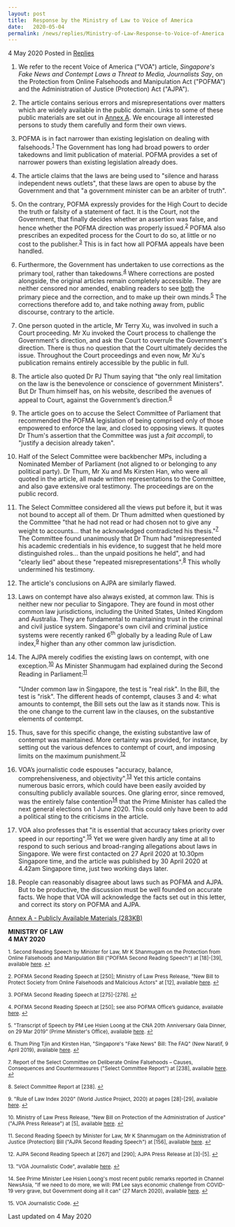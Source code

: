 ```yaml
---
layout: post
title:  Response by the Ministry of Law to Voice of America
date:   2020-05-04
permalink: /news/replies/Ministry-of-Law-Response-to-Voice-of-America
---
```


4 May 2020 Posted in [Replies](/news/replies)

<ol start="1">
<li> We refer to the recent Voice of America ("VOA") article, <i>Singapore's Fake News and Contempt Laws a Threat to Media, Journalists Say</i>, on the Protection from Online Falsehoods and Manipulation Act ("POFMA") and the Administration of Justice (Protection) Act ("AJPA").</li>
</ol>

<ol start="2">
<li> The article contains serious errors and misrepresentations over matters which are widely available in the public domain. Links to some of these public materials are set out in <u>Annex A</u>. We encourage all interested persons to study them carefully and form their own views.</li>
</ol>

<ol start="3">
<li> POFMA is in fact narrower than existing legislation on dealing with falsehoods.<sup><a href="#fn1" id="ref1">1</a></sup> The Government has long had broad powers to order takedowns and limit publication of material. POFMA provides a set of narrower powers than existing legislation already does.</li>
</ol>

<ol start="4">
<li> The article claims that the laws are being used to "silence and harass independent news outlets", that these laws are open to abuse by the Government and that "a government minister can be an arbiter of truth".</li>
</ol>

<ol start="5">
<li> On the contrary, POFMA expressly provides for the High Court to decide the truth or falsity of a statement of fact. It is the Court, not the Government, that finally decides whether an assertion was false, and hence whether the POFMA direction was properly issued.<sup><a href="#fn2" id="ref2">2</a></sup> POFMA also prescribes an expedited process for the Court to do so, at little or no cost to the publisher.<sup><a href="#fn3" id="ref3">3</a></sup> This is in fact how all POFMA appeals have been handled.</li>
</ol>

<ol start="6">
<li> Furthermore, the Government has undertaken to use corrections as the primary tool, rather than takedowns.<sup><a href="#fn4" id="ref4">4</a></sup> Where corrections are posted alongside, the original articles remain completely accessible. They are neither censored nor amended, enabling readers to see <u>both</u> the primary piece and the correction, and to make up their own minds.<sup><a href="#fn5" id="ref5">5</a></sup> The corrections therefore add to, and take nothing away from, public discourse, contrary to the article.</li>
</ol>

<ol start="7">
<li> One person quoted in the article, Mr Terry Xu, was involved in such a Court proceeding. Mr Xu invoked the Court process to challenge the Government's direction, and ask the Court to overrule the Government's direction. There is thus no question that the Court ultimately decides the issue. Throughout the Court proceedings and even now, Mr Xu's publication remains entirely accessible by the public in full.</li>
</ol>

<ol start="8">
<li> The article also quoted Dr PJ Thum saying that "the only real limitation on the law is the benevolence or conscience of government Ministers". But Dr Thum himself has, on his website, described the avenues of appeal to Court, against the Government’s direction.<sup><a href="#fn6" id="ref6">6</a></sup></li>
</ol>

<ol start="9">
<li> The article goes on to accuse the Select Committee of Parliament that recommended the POFMA legislation of being comprised only of those empowered to enforce the law, and closed to opposing views. It quotes Dr Thum's assertion that the Committee was just a <i>fait accompli</i>, to "justify a decision already taken".</li>
</ol>

<ol start="10">
<li> Half of the Select Committee were backbencher MPs, including a Nominated Member of Parliament (not aligned to or belonging to any political party). Dr Thum, Mr Xu and Ms Kirsten Han, who were all quoted in the article, all made written representations to the Committee, and also gave extensive oral testimony. The proceedings are on the public record.</li>
</ol>

<ol start="11">
<li> The Select Committee considered all the views put before it, but it was not bound to accept all of them. Dr Thum admitted when questioned by the Committee "that he had not read or had chosen not to give any weight to accounts... that he acknowledged contradicted his thesis."<sup><a href="#fn7" id="ref7">7</a></sup> The Committee found unanimously that Dr Thum had "misrepresented his academic credentials in his evidence, to suggest that he held more distinguished roles... than the unpaid positions he held", and had "clearly lied" about these "repeated misrepresentations".<sup><a href="#fn8" id="ref8">8</a></sup> This wholly undermined his testimony.</li>
</ol>

<ol start="12">
<li> The article's conclusions on AJPA are similarly flawed.</li>
</ol>

<ol start="13">
<li> Laws on contempt have also always existed, at common law. This is neither new nor peculiar to Singapore. They are found in most other common law jurisdictions, including the United States, United Kingdom and Australia. They are fundamental to maintaining trust in the criminal and civil justice system. Singapore's own civil and criminal justice systems were recently ranked 6<sup>th</sup> globally by a leading Rule of Law index,<sup><a href="#fn9" id="ref9">9</a></sup> higher than any other common law jurisdiction.</li>
</ol>

<ol start="14">
<li> The AJPA merely codifies the existing laws on contempt, with one exception.<sup><a href="#fn10" id="ref10">10</a></sup> As Minister Shanmugam had explained during the Second Reading in Parliament:<sup><a href="#fn11" id="ref11">11</a></sup>
<br><br>
"Under common law in Singapore, the test is "real risk". In the Bill, the test is "risk". The different heads of contempt, clauses 3 and 4: what amounts to contempt, the Bill sets out the law as it stands now. This is the one change to the current law in the clauses, on the substantive elements of contempt.</li>
</ol>

<ol start="15">
<li> Thus, save for this specific change, the existing substantive law of contempt was maintained. More certainty was provided, for instance, by setting out the various defences to contempt of court, and imposing limits on the maximum punishment.<sup><a href="#fn12" id="ref12">12</a></sup></li>
</ol>

<ol start="16">
<li> VOA’s journalistic code espouses "accuracy, balance, comprehensiveness, and objectivity".<sup><a href="#fn13" id="ref13">13</a></sup> Yet this article contains numerous basic errors, which could have been easily avoided by consulting publicly available sources. One glaring error, since removed, was the entirely false contention<sup><a href="#fn14" id="ref14">14</a></sup> that the Prime Minister has called the next general elections on 1 June 2020. This could only have been to add a political sting to the criticisms in the article.</li>
</ol>

<ol start="17">
<li> VOA also professes that "it is essential that accuracy takes priority over speed in our reporting".<sup><a href="#fn15" id="ref15">15</a></sup> Yet we were given hardly any time at all to respond to such serious and broad-ranging allegations about laws in Singapore. We were first contacted on 27 April 2020 at 10.30pm Singapore time, and the article was published by 30 April 2020 at 4.42am Singapore time, just two working days later.</li>
</ol>

<ol start="18">
<li> People can reasonably disagree about laws such as POFMA and AJPA. But to be productive, the discussion must be well founded on accurate facts. We hope that VOA will acknowledge the facts set out in this letter, and correct its story on POFMA and AJPA.</li>
</ol>


[Annex A - Publicly Available Materials (283KB)](/files/news/replies/AnnexA_Publicly_Available_Materials.pdf)


**MINISTRY OF LAW**  
**4 MAY 2020** 


<p><sup id="fn1"> 1. Second Reading Speech by Minister for Law, Mr K Shanmugam on the Protection from Online Falsehoods and Manipulation Bill ("POFMA Second Reading Speech") at [18]-[39], available <a href="https://www.mlaw.gov.sg/news/parliamentary-speeches/second-reading-speech-by-minister-for-law-k-shanmugam-on-the-protection-from-online-falsehoods-and-manipulation-bill">here</a>.  <a href="#ref1" title="Jump back to footnote 1 in the text.">↩</a></sup></p>

<p><sup id="fn2"> 2. POFMA Second Reading Speech at [250]; Ministry of Law Press Release, "New Bill to Protect Society from Online Falsehoods and Malicious Actors" at [12], available <a href="https://www.mlaw.gov.sg/news/press-releases/new-bill-to-protect-society-from-online-falsehoods-and-malicious-actors">here</a>.  <a href="#ref2" title="Jump back to footnote 2 in the text.">↩</a></sup></p>

<p><sup id="fn3"> 3. POFMA Second Reading Speech at [275]-[278].  <a href="#ref3" title="Jump back to footnote 3 in the text.">↩</a></sup></p>

<p><sup id="fn4"> 4. POFMA Second Reading Speech at [250]; see also POFMA Office’s guidance, available <a href="https://www.pofmaoffice.gov.sg/regulations/protection-from-online-falsehoods-and-manipulation-act">here</a>.  <a href="#ref4" title="Jump back to footnote 4 in the text.">↩</a></sup></p>

<p><sup id="fn5"> 5. "Transcript of Speech by PM Lee Hsien Loong at the CNA 20th Anniversary Gala Dinner, on 29 Mar 2019” (Prime Minister's Office), available <a href="https://www.pmo.gov.sg/Newsroom/CNA-20th-Anniversary-Gala-Dinner">here</a>.  <a href="#ref5" title="Jump back to footnote 5 in the text.">↩</a></sup></p>

<p><sup id="fn6"> 6. Thum Ping Tjin and Kirsten Han, "Singapore's "Fake News" Bill: The FAQ" (New Naratif, 9 April 2019), available <a href="https://newnaratif.com/research/singapores-fake-news-bill-the-faq">here</a>.  <a href="#ref6" title="Jump back to footnote 6 in the text.">↩</a></sup></p>

<p><sup id="fn7"> 7. Report of the Select Committee on Deliberate Online Falsehoods – Causes, Consequences and Countermeasures ("Select Committee Report") at [238], available <a href="https://www.parliament.gov.sg/sconlinefalsehoods">here</a>.  <a href="#ref7" title="Jump back to footnote 7 in the text.">↩</a></sup></p>

<p><sup id="fn8"> 8. Select Committee Report at [238].  <a href="#ref8" title="Jump back to footnote 8 in the text.">↩</a></sup></p>

<p><sup id="fn9"> 9. "Rule of Law Index 2020" (World Justice Project, 2020) at pages [28]-[29], available <a href="https://worldjusticeproject.org/sites/default/files/documents/WJP-ROLI-2020-Online_0.pdf">here</a>.  <a href="#ref9" title="Jump back to footnote 9 in the text.">↩</a></sup></p>

<p><sup id="fn10"> 10. Ministry of Law Press Release, "New Bill on Protection of the Administration of Justice" ("AJPA Press Release") at [5], available <a href="https://www.mlaw.gov.sg/news/press-releases/new-bill-on-protection-of-the-administration-of-justice">here</a>.  <a href="#ref10" title="Jump back to footnote 10 in the text.">↩</a></sup></p>

<p><sup id="fn11"> 11. Second Reading Speech by Minister for Law, Mr K Shanmugam on the Administration of Justice (Protection) Bill ("AJPA Second Reading Speech") at [156], available <a href="https://www.mlaw.gov.sg/news/parliamentary-speeches/second-reading-speech-by-minister-for-law--mr-k-shanmugam--on-th1">here</a>.  <a href="#ref11" title="Jump back to footnote 11 in the text.">↩</a></sup></p>

<p><sup id="fn12"> 12. AJPA Second Reading Speech at [267] and [290]; AJPA Press Release at [3]-[5].  <a href="#ref12" title="Jump back to footnote 12 in the text.">↩</a></sup></p>

<p><sup id="fn13"> 13. "VOA Journalistic Code", available <a href="https://www.voanews.com/archive/voa-journalistic-code">here</a>.  <a href="#ref13" title="Jump back to footnote 13 in the text.">↩</a></sup></p>

<p><sup id="fn14"> 14. See Prime Minister Lee Hsien Loong's most recent public remarks reported in Channel NewsAsia, "If we need to do more, we will: PM Lee says economic challenge from COVID-19 very grave, but Government doing all it can" (27 March 2020), available <a href="http://www.channelnewsasia.com/news/singapore/covid19-lee-hsien-loong-what-lies-ahead-transcript-12582948">here</a>.  <a href="#ref14" title="Jump back to footnote 14 in the text.">↩</a></sup></p>

<p><sup id="fn15"> 15. VOA Journalistic Code.  <a href="#ref15" title="Jump back to footnote 15 in the text.">↩</a></sup></p>



<p class="right-side-updated">Last updated on 4 May 2020</p> 
